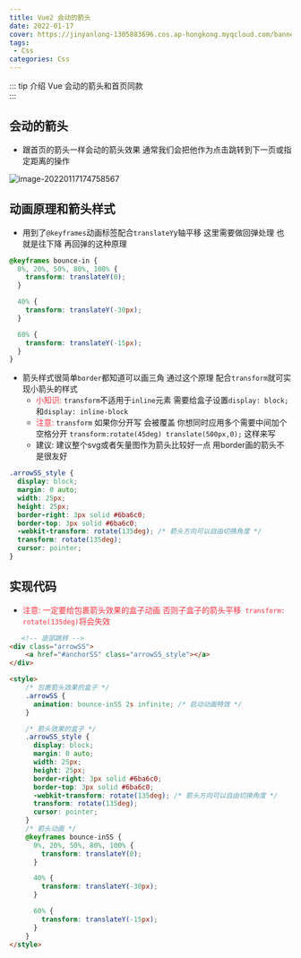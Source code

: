 ```yaml
---
title: Vue2 会动的箭头
date: 2022-01-17
cover: https://jinyanlong-1305883696.cos.ap-hongkong.myqcloud.com/banner_image/banner_7.jpg
tags:
 - Css
categories: Css
---
```


::: tip 介绍
Vue 会动的箭头和首页同款<br>
:::

<!-- more -->

##  会动的箭头

* 跟首页的箭头一样会动的箭头效果 通常我们会把他作为点击跳转到下一页或指定距离的操作

![image-20220117174758567](https://jinyanlong-1305883696.cos.ap-hongkong.myqcloud.com/kejmh-rorqb.gif)

## 动画原理和箭头样式

* 用到了`@keyframes`动画标签配合`translateY`y轴平移 这里需要做回弹处理 也就是往下降 再回弹的这种原理

```css
@keyframes bounce-in {
  0%, 20%, 50%, 80%, 100% {
    transform: translateY(0);
  }

  40% {
    transform: translateY(-30px);
  }

  60% {
    transform: translateY(-15px);
  }
}
```

* 箭头样式很简单`border`都知道可以画三角 通过这个原理 配合`transform`就可实现小箭头的样式
  * <font color =#ff3040>小知识:</font> `transform`不适用于`inline`元素 需要给盒子设置`display: block;`和`display: inline-block`
  * <font color =#ff3040>注意: </font>`transform` 如果你分开写 会被覆盖 你想同时应用多个需要中间加个空格分开 `transform:rotate(45deg) translate(500px,0);` 这样来写
  * 建议: 建议整个svg或者矢量图作为箭头比较好一点 用border画的箭头不是很友好

```css
.arrowSS_style {
  display: block;
  margin: 0 auto;
  width: 25px;
  height: 25px;
  border-right: 3px solid #6ba6c0;
  border-top: 3px solid #6ba6c0;
  -webkit-transform: rotate(135deg); /* 箭头方向可以自由切换角度 */
  transform: rotate(135deg);
  cursor: pointer;
}
```

## 实现代码

* <font color =#ff3040>注意: 一定要给包裹箭头效果的盒子动画 否则子盒子的箭头平移` transform: rotate(135deg)`将会失效</font>

```html
   <!-- 底部跳转 -->
<div class="arrowSS">
    <a href="#anchorSS" class="arrowSS_style"></a>
</div>

<style>
    /* 包裹箭头效果的盒子 */
    .arrowSS {
      animation: bounce-inSS 2s infinite; /* 启动动画特效 */
    }

    /* 箭头效果的盒子 */
    .arrowSS_style {
      display: block;
      margin: 0 auto;
      width: 25px;
      height: 25px;
      border-right: 3px solid #6ba6c0;
      border-top: 3px solid #6ba6c0;
      -webkit-transform: rotate(135deg); /* 箭头方向可以自由切换角度 */
      transform: rotate(135deg);
      cursor: pointer;
    }
    /* 箭头动画 */
    @keyframes bounce-inSS {
      0%, 20%, 50%, 80%, 100% {
        transform: translateY(0);
      }

      40% {
        transform: translateY(-30px);
      }

      60% {
        transform: translateY(-15px);
      }
    }
</style>
    
```

